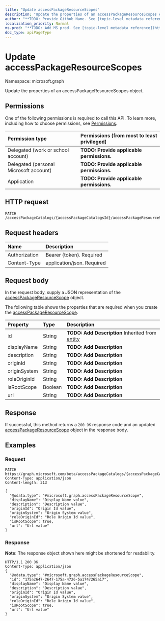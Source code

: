 ```yaml
---
title: "Update accessPackageResourceScopes"
description: "Update the properties of an accessPackageResourceScopes object."
author: "**TODO: Provide Github Name. See [topic-level metadata reference](https://msgo.azurewebsites.net/add/document/guidelines/metadata.html#topic-level-metadata)**"
localization_priority: Normal
ms.prod: "**TODO: Add MS prod. See [topic-level metadata reference](https://msgo.azurewebsites.net/add/document/guidelines/metadata.html#topic-level-metadata)**"
doc_type: apiPageType
---
```


# Update accessPackageResourceScopes

Namespace: microsoft.graph

Update the properties of an accessPackageResourceScopes object.

## Permissions
One of the following permissions is required to call this API. To learn more, including how to choose permissions, see [Permissions](/concepts/permissions-reference.md).

|Permission type|Permissions (from most to least privileged)|
|:---|:---|
|Delegated (work or school account)|**TODO: Provide applicable permissions.**|
|Delegated (personal Microsoft account)|**TODO: Provide applicable permissions.**|
|Application|**TODO: Provide applicable permissions.**|

## HTTP request
<!-- {
  "blockType": "ignored"
}
-->
``` http
PATCH /accessPackageCatalogs/{accessPackageCatalogsId}/accessPackageResourceScopes
```

## Request headers
|Name|Description|
|:---|:---|
|Authorization|Bearer {token}. Required|
|Content-Type|application/json. Required|

## Request body
In the request body, supply a JSON representation of the [accessPackageResourceScope](../resources/accesspackageresourcescope.md) object.

The following table shows the properties that are required when you create the [accessPackageResourceScope](../resources/accesspackageresourcescope.md).

|Property|Type|Description|
|:---|:---|:---|
|id|String|**TODO: Add Description** Inherited from [entity](../resources/entity.md)|
|displayName|String|**TODO: Add Description**|
|description|String|**TODO: Add Description**|
|originId|String|**TODO: Add Description**|
|originSystem|String|**TODO: Add Description**|
|roleOriginId|String|**TODO: Add Description**|
|isRootScope|Boolean|**TODO: Add Description**|
|url|String|**TODO: Add Description**|



## Response
If successful, this method returns a `200 OK` response code and an updated [accessPackageResourceScope](../resources/accesspackageresourcescope.md) object in the response body.

## Examples

### Request
<!-- {
  "blockType": "request",
  "name": "update_accesspackageresourcescopes"
}
-->
``` http
PATCH https://graph.microsoft.com/beta/accessPackageCatalogs/{accessPackageCatalogsId}/accessPackageResourceScopes
Content-Type: application/json
Content-length: 313

{
  "@odata.type": "#microsoft.graph.accessPackageResourceScope",
  "displayName": "Display Name value",
  "description": "Description value",
  "originId": "Origin Id value",
  "originSystem": "Origin System value",
  "roleOriginId": "Role Origin Id value",
  "isRootScope": true,
  "url": "Url value"
}
```

### Response
**Note:** The response object shown here might be shortened for readability.
<!-- {
  "blockType": "response",
  "truncated": true
}
-->
``` http
HTTP/1.1 200 OK
Content-Type: application/json
{
  "@odata.type": "#microsoft.graph.accessPackageResourceScope",
  "id": "175a2647-2647-175a-4726-5a1747265a17",
  "displayName": "Display Name value",
  "description": "Description value",
  "originId": "Origin Id value",
  "originSystem": "Origin System value",
  "roleOriginId": "Role Origin Id value",
  "isRootScope": true,
  "url": "Url value"
}
```

